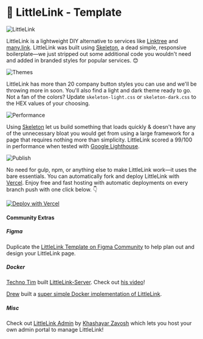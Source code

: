 # 🔗 LittleLink - Template

![LittleLink](https://cdn.cottle.cloud/littlelink/social-circle.png)

LittleLink is a lightweight DIY alternative to services like [Linktree](https://linktr.ee)
and [many.link](https://many.link/). LittleLink was built using [Skeleton](http://getskeleton.com/), a dead simple, responsive boilerplate—we just stripped out some additional code you wouldn't need and added in branded styles for popular services. 😊

![Themes](https://cdn.cottle.cloud/littlelink/themes.png)

LittleLink has more than 20 company button styles you can use and we'll be throwing more in soon. You'll also find a light and dark theme ready to go. Not a fan of the colors? Update `skeleton-light.css` or `skeleton-dark.css` to the HEX values of your choosing. 

![Performance](https://cdn.cottle.cloud/littlelink/performance.png)

Using [Skeleton](http://getskeleton.com/) let us build something that loads quickly & doesn't have any of the unnecessary bloat you would get from using a large framework for a page that requires nothing more than simplicity. LittleLink scored a 99/100 in performance when tested with [Google Lighthouse](https://developers.google.com/web/tools/lighthouse).

![Publish](https://cdn.cottle.cloud/littlelink/fork-edit-publish.png)

No need for gulp, npm, or anything else to make LittleLink work—it uses the bare essentials. You can automatically fork and deploy LittleLink with [Vercel](https://vercel.com/). Enjoy free and fast hosting with automatic deployments on every branch push with one click below. 👇️

[![Deploy with Vercel](https://vercel.com/button)](https://vercel.com/new/git/external?repository-url=https%3A%2F%2Fgithub.com%2Fsethcottle%2Flittlelink&project-name=littlelink&repository-name=littlelink&demo-title=LittleLink%20Demo&demo-description=Imported%20from%20GitHub.)

#### Community Extras

##### Figma
Duplicate the [LittleLink Template on Figma Community](https://www.figma.com/community/file/846568099968305613) to help plan out and design your LittleLink page.

##### Docker
[Techno Tim](https://github.com/timothystewart6) built [LittleLink-Server](https://github.com/techno-tim/littlelink-server). Check out [his video](https://youtu.be/42SqfI_AjXU)!

[Drew](https://github.com/davisdre) built a [super simple Docker implementation of LittleLink](https://github.com/davisdre/littlelink).

##### Misc
Check out [LittleLink Admin](https://github.com/khashayarzavosh/admin-littlelink) by [Khashayar Zavosh](https://github.com/khashayarzavosh) which lets you host your own admin portal to manage LittleLink! 
